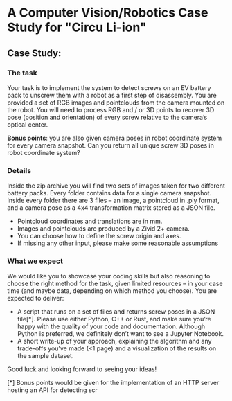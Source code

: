 # A Computer Vision/Robotics Case Study for "Circu Li-ion"

## Case Study:
### The task
Your task is to implement the system to detect screws on an EV battery pack to unscrew them with a robot as a first step of disassembly.
You are provided a set of RGB images and pointclouds from the camera mounted on the robot. You will need to process RGB and / or 3D points to recover 3D pose (position and orientation) of every screw relative to the camera’s optical center.

**Bonus points**: you are also given camera poses in robot coordinate system for every camera snapshot. Can you return all unique screw 3D poses in robot coordinate system?

### Details
Inside the zip archive you will find two sets of images taken for two different battery packs. Every folder contains  data for a single camera snapshot.
Inside every folder there are 3 files – an image, a pointcloud in .ply format, and a camera pose as a 4x4 transformation matrix stored as a JSON file.
* Pointcloud coordinates and translations are in mm.
* Images and pointclouds are produced by a Zivid 2+ camera.
* You can choose how to define the screw origin and axes.
* If missing any other input, please make some reasonable assumptions


### What we expect
We would like you to showcase your coding skills but also reasoning to choose the right method for the task, given limited resources – in your case time (and maybe data, depending on which method you choose).
You are expected to deliver:
* A script that runs on a set of files and returns screw poses in a JSON file[*]. Please use either Python, C++ or Rust, and make sure you’re happy with the quality of your code and documentation. Although Python is preferred, we definitely
don’t want to see a Jupyter Notebook.
* A short write-up of your approach, explaining the algorithm and any trade-offs you’ve made (<1 page) and a visualization of the results on the sample dataset. 

Good luck and looking forward to seeing your ideas!

[*] Bonus points would be given for the implementation of an HTTP server hosting an API for detecting scr
